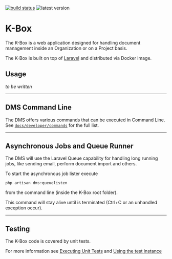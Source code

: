 [![build status](https://git.klink.asia/main/k-box/badges/master/build.svg)](https://git.klink.asia/main/k-box/commits/master) ![latest version](https://img.shields.io/badge/version-0.18.0-blue.svg)

# K-Box

The K-Box is a web application designed for handling document management inside an Organization or on a Project basis.

The K-Box is built on top of [Laravel](https://laravel.com/) and distributed via Docker image.

## Usage

_to be written_


---------------------

## DMS Command Line

The DMS offers various commands that can be executed in Command Line. 
See [`docs/developer/commands`](./docs/developer/commands/index.md) for the full list.


---------------------

## Asynchronous Jobs and Queue Runner

The DMS will use the Laravel Queue capability for handling long running jobs, like sending email, perform document import and others.

To start the asynchronous job lister execute

	php artisan dms:queuelisten

from the command line (inside the K-Box root folder).

This command will stay alive until is terminated (Ctrl+C or an unhandled exception occur).

---------------------

## Testing

The K-Box code is covered by unit tests.

For more information see [Executing Unit Tests](./docs/developer/testing/unit-tests.md) and [Using the test instance](./docs/developer/testing/test-instance.md)
